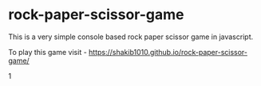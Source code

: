 # rock-paper-scissor-game
This is a very simple console based rock paper scissor game in javascript.

To play this game visit - https://shakib1010.github.io/rock-paper-scissor-game/

1
